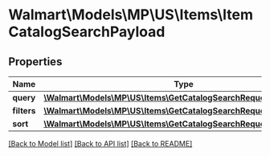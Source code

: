 # Walmart\Models\MP\US\Items\ItemCatalogSearchPayload

## Properties

Name | Type | Description | Notes
------------ | ------------- | ------------- | -------------
**query** | [**\Walmart\Models\MP\US\Items\GetCatalogSearchRequestQuery**](GetCatalogSearchRequestQuery.md) |  | [optional]
**filters** | [**\Walmart\Models\MP\US\Items\GetCatalogSearchRequestFiltersInner[]**](GetCatalogSearchRequestFiltersInner.md) |  | [optional]
**sort** | [**\Walmart\Models\MP\US\Items\GetCatalogSearchRequestSort**](GetCatalogSearchRequestSort.md) |  | [optional]


[[Back to Model list]](./) [[Back to API list]](../../../../../README.md#supported-apis) [[Back to README]](../../../../../README.md)
